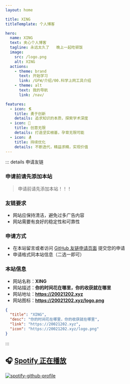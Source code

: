 ```yaml
---
layout: home

title: XING
titleTemplate: 个人博客

hero: 
  name: XING
  text: 夹心个人博客
  tagline: 永远太久了   晚上一起吃顿饭
  image:
    src: /logo.png
    alt: XING
  actions:
    - theme: brand
      text: 开始学习
      link: /GFW/介绍/00.科学上网工具介绍
    - theme: alt
      text: 我的导航
      link: /nav/

features: 
  - icon: 🏄
    title: 勇于创新
    details: 追求知识的本质，探索学术深度
  - icon: 🚣
    title: 创意无限
    details: 打造坚实根基，孕育无限可能
  - icon: 🏂
    title: 持续优化
    details: 不断迭代，精益求精，实现价值
---
```

<confetti />
<HomeUnderline />

<script setup>
import MFriends from './home/MFriends.vue'
</script>

<ClientOnly>
  <MFriends/>
</ClientOnly>

::: details 申请友链

### 申请前请先添加本站

> 申请前请先添加本站！！！

### 友链要求

- 网站应保持清洁，避免过多广告内容
- 网站需要有良好的稳定性和可靠性

### 申请方式

- 在本站留言或者访问 [GitHub 友链申请页面](https://github.com/BeiKen77/wkwbk.github.io/issues/1) 提交您的申请
- 申请格式同本站信息（二选一即可）

### 本站信息

- 网站名称：**XING**
- 网站描述：**你的时间花在哪里，你的收获就在哪里**
- 网站地址：**<https://20021202.xyz>**
- 网站图标：**<https://20021202.xyz/logo.png>**

```json
{
  "title": "XING",
  "desc": "你的时间花在哪里，你的收获就在哪里",
  "link": "https://20021202.xyz",
  "icon": "https://20021202.xyz/logo.png"
}
```

:::

## 🎧 [**Spotify 正在播放**](https://open.spotify.com/user/31p2wjffk3532r4tvq452jjvuea4)

[![spotify-github-profile](https://spotify-github-profile.kittinanx.com/api/view?uid=31p2wjffk3532r4tvq452jjvuea4&cover_image=true&theme=default&show_offline=true&background_color=121212&interchange=true&bar_color_cover=true)](https://spotify-github-profile.kittinanx.com/api/view?uid=31p2wjffk3532r4tvq452jjvuea4&redirect=true)
